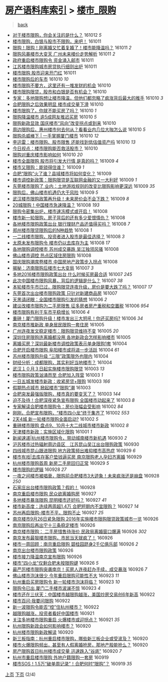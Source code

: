 [房产语料库索引](../../README.md)  > [楼市_限购](楼市_限购.md)
====
> [back](../README.md)

- [对于楼市限购，你会关注的是什么？](http://jkwz.applinzi.com/ittc/6888011474127029252.html#%E5%AF%B9%E4%BA%8E%E6%A5%BC%E5%B8%82%E9%99%90%E8%B4%AD%EF%BC%8C%E4%BD%A0%E4%BC%9A%E5%85%B3%E6%B3%A8%E7%9A%84%E6%98%AF%E4%BB%80%E4%B9%88%EF%BC%9F) 161012 *5* 
- [楼市限购，白银与股市不限购，来吧！](http://jkwz.applinzi.com/ittc/6887792741504779269.html#%E6%A5%BC%E5%B8%82%E9%99%90%E8%B4%AD%EF%BC%8C%E7%99%BD%E9%93%B6%E4%B8%8E%E8%82%A1%E5%B8%82%E4%B8%8D%E9%99%90%E8%B4%AD%EF%BC%8C%E6%9D%A5%E5%90%A7%EF%BC%81) 161011  
- [限购！限购！刚离婚又忙着复婚了！楼市能降温吗？](http://jkwz.applinzi.com/ittc/6887773651985761285.html#%E9%99%90%E8%B4%AD%EF%BC%81%E9%99%90%E8%B4%AD%EF%BC%81%E5%88%9A%E7%A6%BB%E5%A9%9A%E5%8F%88%E5%BF%99%E7%9D%80%E5%A4%8D%E5%A9%9A%E4%BA%86%EF%BC%81%E6%A5%BC%E5%B8%82%E8%83%BD%E9%99%8D%E6%B8%A9%E5%90%97%EF%BC%9F) 161011 *2* 
- [限购风暴楼市大变天 广州未来楼价走势解析](http://jkwz.applinzi.com/ittc/6887749013855536133.html#%E9%99%90%E8%B4%AD%E9%A3%8E%E6%9A%B4%E6%A5%BC%E5%B8%82%E5%A4%A7%E5%8F%98%E5%A4%A9+%E5%B9%BF%E5%B7%9E%E6%9C%AA%E6%9D%A5%E6%A5%BC%E4%BB%B7%E8%B5%B0%E5%8A%BF%E8%A7%A3%E6%9E%90) 161011 *2* 
- [政府重启楼市限购令  资金涌入邮市](http://jkwz.applinzi.com/ittc/6887699847016088580.html#%E6%94%BF%E5%BA%9C%E9%87%8D%E5%90%AF%E6%A5%BC%E5%B8%82%E9%99%90%E8%B4%AD%E4%BB%A4++%E8%B5%84%E9%87%91%E6%B6%8C%E5%85%A5%E9%82%AE%E5%B8%82) 161011  
- [江苏楼市限购城市房贷执行细则出炉](http://jkwz.applinzi.com/ittc/6887669793414448133.html#%E6%B1%9F%E8%8B%8F%E6%A5%BC%E5%B8%82%E9%99%90%E8%B4%AD%E5%9F%8E%E5%B8%82%E6%88%BF%E8%B4%B7%E6%89%A7%E8%A1%8C%E7%BB%86%E5%88%99%E5%87%BA%E7%82%89) 161011  
- [楼市限购 股市迎来开门红](http://jkwz.applinzi.com/ittc/6887538934443148292.html#%E6%A5%BC%E5%B8%82%E9%99%90%E8%B4%AD+%E8%82%A1%E5%B8%82%E8%BF%8E%E6%9D%A5%E5%BC%80%E9%97%A8%E7%BA%A2) 161011  
- [楼市限购后的车市](http://jkwz.applinzi.com/ittc/6887477090919646212.html#%E6%A5%BC%E5%B8%82%E9%99%90%E8%B4%AD%E5%90%8E%E7%9A%84%E8%BD%A6%E5%B8%82) 161010 *10* 
- [楼市限购不要方，这里还有一堆发财的机会](http://jkwz.applinzi.com/ittc/6887468425521136645.html#%E6%A5%BC%E5%B8%82%E9%99%90%E8%B4%AD%E4%B8%8D%E8%A6%81%E6%96%B9%EF%BC%8C%E8%BF%99%E9%87%8C%E8%BF%98%E6%9C%89%E4%B8%80%E5%A0%86%E5%8F%91%E8%B4%A2%E7%9A%84%E6%9C%BA%E4%BC%9A) 161010  
- [楼市限购限贷，股市和白银是否有机会？](http://jkwz.applinzi.com/ittc/6887448317708993541.html#%E6%A5%BC%E5%B8%82%E9%99%90%E8%B4%AD%E9%99%90%E8%B4%B7%EF%BC%8C%E8%82%A1%E5%B8%82%E5%92%8C%E7%99%BD%E9%93%B6%E6%98%AF%E5%90%A6%E6%9C%89%E6%9C%BA%E4%BC%9A%EF%BC%9F) 161010  
- [专家：多地限购想让楼市降温，但他们都忽略了疯涨背后最大的推手](http://jkwz.applinzi.com/ittc/6887432563236275204.html#%E4%B8%93%E5%AE%B6%EF%BC%9A%E5%A4%9A%E5%9C%B0%E9%99%90%E8%B4%AD%E6%83%B3%E8%AE%A9%E6%A5%BC%E5%B8%82%E9%99%8D%E6%B8%A9%EF%BC%8C%E4%BD%86%E4%BB%96%E4%BB%AC%E9%83%BD%E5%BF%BD%E7%95%A5%E4%BA%86%E7%96%AF%E6%B6%A8%E8%83%8C%E5%90%8E%E6%9C%80%E5%A4%A7%E7%9A%84%E6%8E%A8%E6%89%8B) 161010 *3* 
- [合肥限购之后效果明显 楼市成交量下滑](http://jkwz.applinzi.com/ittc/6887410634135700484.html#%E5%90%88%E8%82%A5%E9%99%90%E8%B4%AD%E4%B9%8B%E5%90%8E%E6%95%88%E6%9E%9C%E6%98%8E%E6%98%BE+%E6%A5%BC%E5%B8%82%E6%88%90%E4%BA%A4%E9%87%8F%E4%B8%8B%E6%BB%91) 161010  
- [楼市限购了，你就不能买房了吗？](http://jkwz.applinzi.com/ittc/6887401753145771013.html#%E6%A5%BC%E5%B8%82%E9%99%90%E8%B4%AD%E4%BA%86%EF%BC%8C%E4%BD%A0%E5%B0%B1%E4%B8%8D%E8%83%BD%E4%B9%B0%E6%88%BF%E4%BA%86%E5%90%97%EF%BC%9F) 161010 *1* 
- [限购降温楼市 逾5成网友推迟买房](http://jkwz.applinzi.com/ittc/6887373446605964292.html#%E9%99%90%E8%B4%AD%E9%99%8D%E6%B8%A9%E6%A5%BC%E5%B8%82+%E9%80%BE5%E6%88%90%E7%BD%91%E5%8F%8B%E6%8E%A8%E8%BF%9F%E4%B9%B0%E6%88%BF) 161010 *5* 
- [限购新政显效 国庆楼市“风向”改变拐点或到来](http://jkwz.applinzi.com/ittc/6887317963526374404.html#%E9%99%90%E8%B4%AD%E6%96%B0%E6%94%BF%E6%98%BE%E6%95%88+%E5%9B%BD%E5%BA%86%E6%A5%BC%E5%B8%82%E2%80%9C%E9%A3%8E%E5%90%91%E2%80%9D%E6%94%B9%E5%8F%98%E6%8B%90%E7%82%B9%E6%88%96%E5%88%B0%E6%9D%A5) 161010  
- [周边限购后，惠州楼市何去何从？看看业内几位大咖怎么说](http://jkwz.applinzi.com/ittc/6887304986542736388.html#%E5%91%A8%E8%BE%B9%E9%99%90%E8%B4%AD%E5%90%8E%EF%BC%8C%E6%83%A0%E5%B7%9E%E6%A5%BC%E5%B8%82%E4%BD%95%E5%8E%BB%E4%BD%95%E4%BB%8E%EF%BC%9F%E7%9C%8B%E7%9C%8B%E4%B8%9A%E5%86%85%E5%87%A0%E4%BD%8D%E5%A4%A7%E5%92%96%E6%80%8E%E4%B9%88%E8%AF%B4) 161010 *5* 
- [限购杀威棒下 | 一手掌握厦门楼市](http://jkwz.applinzi.com/ittc/6887300864460456965.html#%E9%99%90%E8%B4%AD%E6%9D%80%E5%A8%81%E6%A3%92%E4%B8%8B+%7C+%E4%B8%80%E6%89%8B%E6%8E%8C%E6%8F%A1%E5%8E%A6%E9%97%A8%E6%A5%BC%E5%B8%82) 161010 *12* 
- [李迅雷：楼市限购、股市限售 还能找到低估值资产吗](http://jkwz.applinzi.com/ittc/6887286394384286724.html#%E6%9D%8E%E8%BF%85%E9%9B%B7%EF%BC%9A%E6%A5%BC%E5%B8%82%E9%99%90%E8%B4%AD%E3%80%81%E8%82%A1%E5%B8%82%E9%99%90%E5%94%AE+%E8%BF%98%E8%83%BD%E6%89%BE%E5%88%B0%E4%BD%8E%E4%BC%B0%E5%80%BC%E8%B5%84%E4%BA%A7%E5%90%97) 161010 *13* 
- [今日视点：楼市限购能否救活股市？](http://jkwz.applinzi.com/ittc/6887261746045125636.html#%E4%BB%8A%E6%97%A5%E8%A7%86%E7%82%B9%EF%BC%9A%E6%A5%BC%E5%B8%82%E9%99%90%E8%B4%AD%E8%83%BD%E5%90%A6%E6%95%91%E6%B4%BB%E8%82%A1%E5%B8%82%EF%BC%9F) 161010  
- [限购对重庆楼市影响如何](http://jkwz.applinzi.com/ittc/6887187173513626629.html#%E9%99%90%E8%B4%AD%E5%AF%B9%E9%87%8D%E5%BA%86%E6%A5%BC%E5%B8%82%E5%BD%B1%E5%93%8D%E5%A6%82%E4%BD%95) 161010 *20* 
- [楼市全面限购  股市将引发大行情  是真的吗？](http://jkwz.applinzi.com/ittc/6887094308024353797.html#%E6%A5%BC%E5%B8%82%E5%85%A8%E9%9D%A2%E9%99%90%E8%B4%AD++%E8%82%A1%E5%B8%82%E5%B0%86%E5%BC%95%E5%8F%91%E5%A4%A7%E8%A1%8C%E6%83%85++%E6%98%AF%E7%9C%9F%E7%9A%84%E5%90%97%EF%BC%9F) 161009 *4* 
- [楼市又限购：能锁得住谁？](http://jkwz.applinzi.com/ittc/6887016914563367940.html#%E6%A5%BC%E5%B8%82%E5%8F%88%E9%99%90%E8%B4%AD%EF%BC%9A%E8%83%BD%E9%94%81%E5%BE%97%E4%BD%8F%E8%B0%81%EF%BC%9F) 161009 *1* 
- [合肥“限购”火了谁？县域楼市将如何变化？](http://jkwz.applinzi.com/ittc/6886960338611733509.html#%E5%90%88%E8%82%A5%E2%80%9C%E9%99%90%E8%B4%AD%E2%80%9D%E7%81%AB%E4%BA%86%E8%B0%81%EF%BC%9F%E5%8E%BF%E5%9F%9F%E6%A5%BC%E5%B8%82%E5%B0%86%E5%A6%82%E4%BD%95%E5%8F%98%E5%8C%96%EF%BC%9F) 161009  
- [楼市调控新政策：限购限贷是互联网金融的又一大利好](http://jkwz.applinzi.com/ittc/6886942520377869316.html#%E6%A5%BC%E5%B8%82%E8%B0%83%E6%8E%A7%E6%96%B0%E6%94%BF%E7%AD%96%EF%BC%9A%E9%99%90%E8%B4%AD%E9%99%90%E8%B4%B7%E6%98%AF%E4%BA%92%E8%81%94%E7%BD%91%E9%87%91%E8%9E%8D%E7%9A%84%E5%8F%88%E4%B8%80%E5%A4%A7%E5%88%A9%E5%A5%BD) 161009 *1* 
- [东莞楼市限购了 业内：土地游戏规则的改变比限购影响更深远](http://jkwz.applinzi.com/ittc/6886921352119845892.html#%E4%B8%9C%E8%8E%9E%E6%A5%BC%E5%B8%82%E9%99%90%E8%B4%AD%E4%BA%86+%E4%B8%9A%E5%86%85%EF%BC%9A%E5%9C%9F%E5%9C%B0%E6%B8%B8%E6%88%8F%E8%A7%84%E5%88%99%E7%9A%84%E6%94%B9%E5%8F%98%E6%AF%94%E9%99%90%E8%B4%AD%E5%BD%B1%E5%93%8D%E6%9B%B4%E6%B7%B1%E8%BF%9C) 161009 *35* 
- [限购后，佛山楼市机遇仍大于风险](http://jkwz.applinzi.com/ittc/6886915684985996293.html#%E9%99%90%E8%B4%AD%E5%90%8E%EF%BC%8C%E4%BD%9B%E5%B1%B1%E6%A5%BC%E5%B8%82%E6%9C%BA%E9%81%87%E4%BB%8D%E5%A4%A7%E4%BA%8E%E9%A3%8E%E9%99%A9) 161009 *5* 
- [武汉楼市限购政策再升级！未来房价会不会下跌？](http://jkwz.applinzi.com/ittc/6886895900835709956.html#%E6%AD%A6%E6%B1%89%E6%A5%BC%E5%B8%82%E9%99%90%E8%B4%AD%E6%94%BF%E7%AD%96%E5%86%8D%E5%8D%87%E7%BA%A7%EF%BC%81%E6%9C%AA%E6%9D%A5%E6%88%BF%E4%BB%B7%E4%BC%9A%E4%B8%8D%E4%BC%9A%E4%B8%8B%E8%B7%8C%EF%BC%9F) 161009 *8* 
- [20城限购！中国楼市急速降温？](http://jkwz.applinzi.com/ittc/6886728951052895237.html#20%E5%9F%8E%E9%99%90%E8%B4%AD%EF%BC%81%E4%B8%AD%E5%9B%BD%E6%A5%BC%E5%B8%82%E6%80%A5%E9%80%9F%E9%99%8D%E6%B8%A9%EF%BC%9F) 161008 *193* 
- [限购令密集出炉，楼市速冻模式或开启！](http://jkwz.applinzi.com/ittc/6886681853926310916.html#%E9%99%90%E8%B4%AD%E4%BB%A4%E5%AF%86%E9%9B%86%E5%87%BA%E7%82%89%EF%BC%8C%E6%A5%BC%E5%B8%82%E9%80%9F%E5%86%BB%E6%A8%A1%E5%BC%8F%E6%88%96%E5%BC%80%E5%90%AF%EF%BC%81) 161008  
- [楼市新一轮限购，房子背后的还有多少爱恨情仇？](http://jkwz.applinzi.com/ittc/6886669642105357317.html#%E6%A5%BC%E5%B8%82%E6%96%B0%E4%B8%80%E8%BD%AE%E9%99%90%E8%B4%AD%EF%BC%8C%E6%88%BF%E5%AD%90%E8%83%8C%E5%90%8E%E7%9A%84%E8%BF%98%E6%9C%89%E5%A4%9A%E5%B0%91%E7%88%B1%E6%81%A8%E6%83%85%E4%BB%87%EF%BC%9F) 161008  
- [各地楼市限购政策出台 银行理财产品还值得买吗？](http://jkwz.applinzi.com/ittc/6886644989819356165.html#%E5%90%84%E5%9C%B0%E6%A5%BC%E5%B8%82%E9%99%90%E8%B4%AD%E6%94%BF%E7%AD%96%E5%87%BA%E5%8F%B0+%E9%93%B6%E8%A1%8C%E7%90%86%E8%B4%A2%E4%BA%A7%E5%93%81%E8%BF%98%E5%80%BC%E5%BE%97%E4%B9%B0%E5%90%97%EF%BC%9F) 161008 *7* 
- [郑州楼市限贷限购后的N种趋势](http://jkwz.applinzi.com/ittc/6886667327109596164.html#%E9%83%91%E5%B7%9E%E6%A5%BC%E5%B8%82%E9%99%90%E8%B4%B7%E9%99%90%E8%B4%AD%E5%90%8E%E7%9A%84N%E7%A7%8D%E8%B6%8B%E5%8A%BF) 161008 *1* 
- [一二线楼市限购，投资者进入股市是最佳选择？](http://jkwz.applinzi.com/ittc/6886637365128332293.html#%E4%B8%80%E4%BA%8C%E7%BA%BF%E6%A5%BC%E5%B8%82%E9%99%90%E8%B4%AD%EF%BC%8C%E6%8A%95%E8%B5%84%E8%80%85%E8%BF%9B%E5%85%A5%E8%82%A1%E5%B8%82%E6%98%AF%E6%9C%80%E4%BD%B3%E9%80%89%E6%8B%A9%EF%BC%9F) 161008 *3* 
- [太原未发布限购令 楼市仍以去库存为主](http://jkwz.applinzi.com/ittc/6886584790324610052.html#%E5%A4%AA%E5%8E%9F%E6%9C%AA%E5%8F%91%E5%B8%83%E9%99%90%E8%B4%AD%E4%BB%A4+%E6%A5%BC%E5%B8%82%E4%BB%8D%E4%BB%A5%E5%8E%BB%E5%BA%93%E5%AD%98%E4%B8%BA%E4%B8%BB) 161008 *17* 
- [各地限购调控楼市 苏州成交暴跌 吴江独领风骚](http://jkwz.applinzi.com/ittc/6886562400395854852.html#%E5%90%84%E5%9C%B0%E9%99%90%E8%B4%AD%E8%B0%83%E6%8E%A7%E6%A5%BC%E5%B8%82+%E8%8B%8F%E5%B7%9E%E6%88%90%E4%BA%A4%E6%9A%B4%E8%B7%8C+%E5%90%B4%E6%B1%9F%E7%8B%AC%E9%A2%86%E9%A3%8E%E9%AA%9A) 161008  
- [佛山楼市调控 热点区域住房限购](http://jkwz.applinzi.com/ittc/6886551849565422597.html#%E4%BD%9B%E5%B1%B1%E6%A5%BC%E5%B8%82%E8%B0%83%E6%8E%A7+%E7%83%AD%E7%82%B9%E5%8C%BA%E5%9F%9F%E4%BD%8F%E6%88%BF%E9%99%90%E8%B4%AD) 161008  
- [国庆限购潮席卷楼市 中国房地产政策步入拐点](http://jkwz.applinzi.com/ittc/6886549978637403140.html#%E5%9B%BD%E5%BA%86%E9%99%90%E8%B4%AD%E6%BD%AE%E5%B8%AD%E5%8D%B7%E6%A5%BC%E5%B8%82+%E4%B8%AD%E5%9B%BD%E6%88%BF%E5%9C%B0%E4%BA%A7%E6%94%BF%E7%AD%96%E6%AD%A5%E5%85%A5%E6%8B%90%E7%82%B9) 161008  
- [揭秘：济南限购后楼市七大变局](http://jkwz.applinzi.com/ittc/6886324779803476997.html#%E6%8F%AD%E7%A7%98%EF%BC%9A%E6%B5%8E%E5%8D%97%E9%99%90%E8%B4%AD%E5%90%8E%E6%A5%BC%E5%B8%82%E4%B8%83%E5%A4%A7%E5%8F%98%E5%B1%80) 161007 *3* 
- [多地2016楼市限购政策出台 什么时候买房最合适](http://jkwz.applinzi.com/ittc/6886279080013464581.html#%E5%A4%9A%E5%9C%B02016%E6%A5%BC%E5%B8%82%E9%99%90%E8%B4%AD%E6%94%BF%E7%AD%96%E5%87%BA%E5%8F%B0+%E4%BB%80%E4%B9%88%E6%97%B6%E5%80%99%E4%B9%B0%E6%88%BF%E6%9C%80%E5%90%88%E9%80%82) 161007 *245* 
- [此次中国楼市限购风暴，背后的逻辑是什么？](http://jkwz.applinzi.com/ittc/6886266652781446148.html#%E6%AD%A4%E6%AC%A1%E4%B8%AD%E5%9B%BD%E6%A5%BC%E5%B8%82%E9%99%90%E8%B4%AD%E9%A3%8E%E6%9A%B4%EF%BC%8C%E8%83%8C%E5%90%8E%E7%9A%84%E9%80%BB%E8%BE%91%E6%98%AF%E4%BB%80%E4%B9%88%EF%BC%9F) 161007 *38* 
- [本轮楼市牛市已过，限购限贷连夜升级，房价是要大跌了吗？](http://jkwz.applinzi.com/ittc/6886187392951649284.html#%E6%9C%AC%E8%BD%AE%E6%A5%BC%E5%B8%82%E7%89%9B%E5%B8%82%E5%B7%B2%E8%BF%87%EF%BC%8C%E9%99%90%E8%B4%AD%E9%99%90%E8%B4%B7%E8%BF%9E%E5%A4%9C%E5%8D%87%E7%BA%A7%EF%BC%8C%E6%88%BF%E4%BB%B7%E6%98%AF%E8%A6%81%E5%A4%A7%E8%B7%8C%E4%BA%86%E5%90%97%EF%BC%9F) 161007 *17* 
- [东莞首次出台楼市限购政策 只针对新建商品房](http://jkwz.applinzi.com/ittc/6886146549205173253.html#%E4%B8%9C%E8%8E%9E%E9%A6%96%E6%AC%A1%E5%87%BA%E5%8F%B0%E6%A5%BC%E5%B8%82%E9%99%90%E8%B4%AD%E6%94%BF%E7%AD%96+%E5%8F%AA%E9%92%88%E5%AF%B9%E6%96%B0%E5%BB%BA%E5%95%86%E5%93%81%E6%88%BF) 161007  
- [天黑请闭眼：全国楼市限购引发的猜想](http://jkwz.applinzi.com/ittc/6885965206387164165.html#%E5%A4%A9%E9%BB%91%E8%AF%B7%E9%97%AD%E7%9C%BC%EF%BC%9A%E5%85%A8%E5%9B%BD%E6%A5%BC%E5%B8%82%E9%99%90%E8%B4%AD%E5%BC%95%E5%8F%91%E7%9A%84%E7%8C%9C%E6%83%B3) 161006 *2* 
- [建议改楼市限购为二手房限售  征多房者房产重税和空置税](http://jkwz.applinzi.com/ittc/6885919353140151301.html#%E5%BB%BA%E8%AE%AE%E6%94%B9%E6%A5%BC%E5%B8%82%E9%99%90%E8%B4%AD%E4%B8%BA%E4%BA%8C%E6%89%8B%E6%88%BF%E9%99%90%E5%94%AE++%E5%BE%81%E5%A4%9A%E6%88%BF%E8%80%85%E6%88%BF%E4%BA%A7%E9%87%8D%E7%A8%8E%E5%92%8C%E7%A9%BA%E7%BD%AE%E7%A8%8E) 161006 *954* 
- [楼市限购有利于车市平稳增长](http://jkwz.applinzi.com/ittc/6885916094199497732.html#%E6%A5%BC%E5%B8%82%E9%99%90%E8%B4%AD%E6%9C%89%E5%88%A9%E4%BA%8E%E8%BD%A6%E5%B8%82%E5%B9%B3%E7%A8%B3%E5%A2%9E%E9%95%BF) 161006 *4* 
- [重磅！厦门限购升级！楼市发出三大怒吼！你还买房吗?](http://jkwz.applinzi.com/ittc/6885856069401707524.html#%E9%87%8D%E7%A3%85%EF%BC%81%E5%8E%A6%E9%97%A8%E9%99%90%E8%B4%AD%E5%8D%87%E7%BA%A7%EF%BC%81%E6%A5%BC%E5%B8%82%E5%8F%91%E5%87%BA%E4%B8%89%E5%A4%A7%E6%80%92%E5%90%BC%EF%BC%81%E4%BD%A0%E8%BF%98%E4%B9%B0%E6%88%BF%E5%90%97%3F) 161006 *34* 
- [南京楼市推新政 单身居民限购一套住房](http://jkwz.applinzi.com/ittc/6885636458274096133.html#%E5%8D%97%E4%BA%AC%E6%A5%BC%E5%B8%82%E6%8E%A8%E6%96%B0%E6%94%BF+%E5%8D%95%E8%BA%AB%E5%B1%85%E6%B0%91%E9%99%90%E8%B4%AD%E4%B8%80%E5%A5%97%E4%BD%8F%E6%88%BF) 161005  
- [广州连夜发文稳定楼市：限购限贷维持不变](http://jkwz.applinzi.com/ittc/6885542695665140740.html#%E5%B9%BF%E5%B7%9E%E8%BF%9E%E5%A4%9C%E5%8F%91%E6%96%87%E7%A8%B3%E5%AE%9A%E6%A5%BC%E5%B8%82%EF%BC%9A%E9%99%90%E8%B4%AD%E9%99%90%E8%B4%B7%E7%BB%B4%E6%8C%81%E4%B8%8D%E5%8F%98) 161005 *20* 
- [深圳住房限购连离婚都没用 各地新政会怎样影响楼市](http://jkwz.applinzi.com/ittc/6885509585342825476.html#%E6%B7%B1%E5%9C%B3%E4%BD%8F%E6%88%BF%E9%99%90%E8%B4%AD%E8%BF%9E%E7%A6%BB%E5%A9%9A%E9%83%BD%E6%B2%A1%E7%94%A8+%E5%90%84%E5%9C%B0%E6%96%B0%E6%94%BF%E4%BC%9A%E6%80%8E%E6%A0%B7%E5%BD%B1%E5%93%8D%E6%A5%BC%E5%B8%82) 161005  
- [离婚买房？深圳最新楼市调控政策表示单身限购1套](http://jkwz.applinzi.com/ittc/6885272262382453765.html#%E7%A6%BB%E5%A9%9A%E4%B9%B0%E6%88%BF%EF%BC%9F%E6%B7%B1%E5%9C%B3%E6%9C%80%E6%96%B0%E6%A5%BC%E5%B8%82%E8%B0%83%E6%8E%A7%E6%94%BF%E7%AD%96%E8%A1%A8%E7%A4%BA%E5%8D%95%E8%BA%AB%E9%99%90%E8%B4%AD1%E5%A5%97) 161004  
- [合肥开启楼市限购 阜阳楼市或将进一步活跃](http://jkwz.applinzi.com/ittc/6885192949016560645.html#%E5%90%88%E8%82%A5%E5%BC%80%E5%90%AF%E6%A5%BC%E5%B8%82%E9%99%90%E8%B4%AD+%E9%98%9C%E9%98%B3%E6%A5%BC%E5%B8%82%E6%88%96%E5%B0%86%E8%BF%9B%E4%B8%80%E6%AD%A5%E6%B4%BB%E8%B7%83) 161004 *61* 
- [苏州楼市限购升级 “三限”政策限外也限内](http://jkwz.applinzi.com/ittc/6885182571306025988.html#%E8%8B%8F%E5%B7%9E%E6%A5%BC%E5%B8%82%E9%99%90%E8%B4%AD%E5%8D%87%E7%BA%A7+%E2%80%9C%E4%B8%89%E9%99%90%E2%80%9D%E6%94%BF%E7%AD%96%E9%99%90%E5%A4%96%E4%B9%9F%E9%99%90%E5%86%85) 161004  
- [财经分析：成都限购，其实利好当地楼市？](http://jkwz.applinzi.com/ittc/6885153607049020421.html#%E8%B4%A2%E7%BB%8F%E5%88%86%E6%9E%90%EF%BC%9A%E6%88%90%E9%83%BD%E9%99%90%E8%B4%AD%EF%BC%8C%E5%85%B6%E5%AE%9E%E5%88%A9%E5%A5%BD%E5%BD%93%E5%9C%B0%E6%A5%BC%E5%B8%82%EF%BC%9F) 161004  
- [武汉１０月３日起实施楼市限购限贷](http://jkwz.applinzi.com/ittc/6884777466341622789.html#%E6%AD%A6%E6%B1%89%EF%BC%91%EF%BC%90%E6%9C%88%EF%BC%93%E6%97%A5%E8%B5%B7%E5%AE%9E%E6%96%BD%E6%A5%BC%E5%B8%82%E9%99%90%E8%B4%AD%E9%99%90%E8%B4%B7) 161003 *13* 
- [楼市限购政策汹涌而至 合肥加入阵营](http://jkwz.applinzi.com/ittc/6884676889758663684.html#%E6%A5%BC%E5%B8%82%E9%99%90%E8%B4%AD%E6%94%BF%E7%AD%96%E6%B1%B9%E6%B6%8C%E8%80%8C%E8%87%B3+%E5%90%88%E8%82%A5%E5%8A%A0%E5%85%A5%E9%98%B5%E8%90%A5) 161003 *1* 
- [一日五城发楼市新政：收紧房贷+限购](http://jkwz.applinzi.com/ittc/6884588312316101636.html#%E4%B8%80%E6%97%A5%E4%BA%94%E5%9F%8E%E5%8F%91%E6%A5%BC%E5%B8%82%E6%96%B0%E6%94%BF%EF%BC%9A%E6%94%B6%E7%B4%A7%E6%88%BF%E8%B4%B7%2B%E9%99%90%E8%B4%AD) 161003 *166* 
- [假期热点城市 掀起楼市“限购”潮](http://jkwz.applinzi.com/ittc/6884557320230536197.html#%E5%81%87%E6%9C%9F%E7%83%AD%E7%82%B9%E5%9F%8E%E5%B8%82+%E6%8E%80%E8%B5%B7%E6%A5%BC%E5%B8%82%E2%80%9C%E9%99%90%E8%B4%AD%E2%80%9D%E6%BD%AE) 161003  
- [合肥突发最强版限购，楼市真的要变天了？](http://jkwz.applinzi.com/ittc/6884552434512299013.html#%E5%90%88%E8%82%A5%E7%AA%81%E5%8F%91%E6%9C%80%E5%BC%BA%E7%89%88%E9%99%90%E8%B4%AD%EF%BC%8C%E6%A5%BC%E5%B8%82%E7%9C%9F%E7%9A%84%E8%A6%81%E5%8F%98%E5%A4%A9%E4%BA%86%EF%BC%9F) 161003 *144* 
- [迫不及待！合肥深夜紧急宣布限购 全国楼市动起来了](http://jkwz.applinzi.com/ittc/6884508911356347397.html#%E8%BF%AB%E4%B8%8D%E5%8F%8A%E5%BE%85%EF%BC%81%E5%90%88%E8%82%A5%E6%B7%B1%E5%A4%9C%E7%B4%A7%E6%80%A5%E5%AE%A3%E5%B8%83%E9%99%90%E8%B4%AD+%E5%85%A8%E5%9B%BD%E6%A5%BC%E5%B8%82%E5%8A%A8%E8%B5%B7%E6%9D%A5%E4%BA%86) 161003 *8* 
- [专家解读合肥楼市限购令：房价涨幅会受影响](http://jkwz.applinzi.com/ittc/6884530468027892740.html#%E4%B8%93%E5%AE%B6%E8%A7%A3%E8%AF%BB%E5%90%88%E8%82%A5%E6%A5%BC%E5%B8%82%E9%99%90%E8%B4%AD%E4%BB%A4%EF%BC%9A%E6%88%BF%E4%BB%B7%E6%B6%A8%E5%B9%85%E4%BC%9A%E5%8F%97%E5%BD%B1%E5%93%8D) 161002 *84* 
- [刚刚，合肥宣布限购，“楼市四小龙”终于集齐了](http://jkwz.applinzi.com/ittc/6884529004152882180.html#%E5%88%9A%E5%88%9A%EF%BC%8C%E5%90%88%E8%82%A5%E5%AE%A3%E5%B8%83%E9%99%90%E8%B4%AD%EF%BC%8C%E2%80%9C%E6%A5%BC%E5%B8%82%E5%9B%9B%E5%B0%8F%E9%BE%99%E2%80%9D%E7%BB%88%E4%BA%8E%E9%9B%86%E9%BD%90%E4%BA%86) 161002 *553* 
- [2天4城 新一轮楼市限购全面启动?](http://jkwz.applinzi.com/ittc/6884336328480654341.html#2%E5%A4%A94%E5%9F%8E+%E6%96%B0%E4%B8%80%E8%BD%AE%E6%A5%BC%E5%B8%82%E9%99%90%E8%B4%AD%E5%85%A8%E9%9D%A2%E5%90%AF%E5%8A%A8%3F) 161002 *5* 
- [重磅楼市限购 盘点9、10月十大二线城市楼市新政](http://jkwz.applinzi.com/ittc/6884321766297568261.html#%E9%87%8D%E7%A3%85%E6%A5%BC%E5%B8%82%E9%99%90%E8%B4%AD+%E7%9B%98%E7%82%B99%E3%80%8110%E6%9C%88%E5%8D%81%E5%A4%A7%E4%BA%8C%E7%BA%BF%E5%9F%8E%E5%B8%82%E6%A5%BC%E5%B8%82%E6%96%B0%E6%94%BF) 161002 *8* 
- [天津楼市新政：实施区域化限购](http://jkwz.applinzi.com/ittc/6884095394333590533.html#%E5%A4%A9%E6%B4%A5%E6%A5%BC%E5%B8%82%E6%96%B0%E6%94%BF%EF%BC%9A%E5%AE%9E%E6%96%BD%E5%8C%BA%E5%9F%9F%E5%8C%96%E9%99%90%E8%B4%AD) 161001 *1* 
- [新闻速递|杭州楼市限购令，带动城南楼市新机遇](http://jkwz.applinzi.com/ittc/6883701598034854917.html#%E6%96%B0%E9%97%BB%E9%80%9F%E9%80%92%7C%E6%9D%AD%E5%B7%9E%E6%A5%BC%E5%B8%82%E9%99%90%E8%B4%AD%E4%BB%A4%EF%BC%8C%E5%B8%A6%E5%8A%A8%E5%9F%8E%E5%8D%97%E6%A5%BC%E5%B8%82%E6%96%B0%E6%9C%BA%E9%81%87) 160930 *2* 
- [沪苏楼市过热辐射周边县区　江苏昆山吴江出台限购政策](http://jkwz.applinzi.com/ittc/6883319064956503045.html#%E6%B2%AA%E8%8B%8F%E6%A5%BC%E5%B8%82%E8%BF%87%E7%83%AD%E8%BE%90%E5%B0%84%E5%91%A8%E8%BE%B9%E5%8E%BF%E5%8C%BA%E3%80%80%E6%B1%9F%E8%8B%8F%E6%98%86%E5%B1%B1%E5%90%B4%E6%B1%9F%E5%87%BA%E5%8F%B0%E9%99%90%E8%B4%AD%E6%94%BF%E7%AD%96) 160930  
- [四线城市昆山跟进限购 地方政策频出难抑楼市高热症](http://jkwz.applinzi.com/ittc/6883251226862420996.html#%E5%9B%9B%E7%BA%BF%E5%9F%8E%E5%B8%82%E6%98%86%E5%B1%B1%E8%B7%9F%E8%BF%9B%E9%99%90%E8%B4%AD+%E5%9C%B0%E6%96%B9%E6%94%BF%E7%AD%96%E9%A2%91%E5%87%BA%E9%9A%BE%E6%8A%91%E6%A5%BC%E5%B8%82%E9%AB%98%E7%83%AD%E7%97%87) 160929 *6* 
- [楼市有戏|去库存客户垫钱逼买房 南京限购老人孕妇齐离婚](http://jkwz.applinzi.com/ittc/6883209863110329349.html#%E6%A5%BC%E5%B8%82%E6%9C%89%E6%88%8F%7C%E5%8E%BB%E5%BA%93%E5%AD%98%E5%AE%A2%E6%88%B7%E5%9E%AB%E9%92%B1%E9%80%BC%E4%B9%B0%E6%88%BF+%E5%8D%97%E4%BA%AC%E9%99%90%E8%B4%AD%E8%80%81%E4%BA%BA%E5%AD%95%E5%A6%87%E9%BD%90%E7%A6%BB%E5%A9%9A) 160929  
- [杭州楼市限购首周 新房二手房回归正常](http://jkwz.applinzi.com/ittc/6883189822650319876.html#%E6%9D%AD%E5%B7%9E%E6%A5%BC%E5%B8%82%E9%99%90%E8%B4%AD%E9%A6%96%E5%91%A8+%E6%96%B0%E6%88%BF%E4%BA%8C%E6%89%8B%E6%88%BF%E5%9B%9E%E5%BD%92%E6%AD%A3%E5%B8%B8) 160929 *5* 
- [楼市限购的逻辑](http://jkwz.applinzi.com/ittc/6883032906179544068.html#%E6%A5%BC%E5%B8%82%E9%99%90%E8%B4%AD%E7%9A%84%E9%80%BB%E8%BE%91) 160928 *27* 
- [一夜之间楼市被唱衰，限购前合肥楼市3大迹象！未来疯涨还是崩盘](http://jkwz.applinzi.com/ittc/6882837237242283013.html#%E4%B8%80%E5%A4%9C%E4%B9%8B%E9%97%B4%E6%A5%BC%E5%B8%82%E8%A2%AB%E5%94%B1%E8%A1%B0%EF%BC%8C%E9%99%90%E8%B4%AD%E5%89%8D%E5%90%88%E8%82%A5%E6%A5%BC%E5%B8%823%E5%A4%A7%E8%BF%B9%E8%B1%A1%EF%BC%81%E6%9C%AA%E6%9D%A5%E7%96%AF%E6%B6%A8%E8%BF%98%E6%98%AF%E5%B4%A9%E7%9B%98) 160928 *250* 
- [石家庄出台楼市限购政策？假的！](http://jkwz.applinzi.com/ittc/6882771489245365253.html#%E7%9F%B3%E5%AE%B6%E5%BA%84%E5%87%BA%E5%8F%B0%E6%A5%BC%E5%B8%82%E9%99%90%E8%B4%AD%E6%94%BF%E7%AD%96%EF%BC%9F%E5%81%87%E7%9A%84%EF%BC%81) 160928  
- [南京重启楼市限购 民众欲离婚购房](http://jkwz.applinzi.com/ittc/6882682629505156101.html#%E5%8D%97%E4%BA%AC%E9%87%8D%E5%90%AF%E6%A5%BC%E5%B8%82%E9%99%90%E8%B4%AD+%E6%B0%91%E4%BC%97%E6%AC%B2%E7%A6%BB%E5%A9%9A%E8%B4%AD%E6%88%BF) 160927  
- [多地楼市暴涨限购 昆明楼市还好吗？](http://jkwz.applinzi.com/ittc/6882626328167187461.html#%E5%A4%9A%E5%9C%B0%E6%A5%BC%E5%B8%82%E6%9A%B4%E6%B6%A8%E9%99%90%E8%B4%AD+%E6%98%86%E6%98%8E%E6%A5%BC%E5%B8%82%E8%BF%98%E5%A5%BD%E5%90%97%EF%BC%9F) 160927 *41* 
- [楼市新高度：连续两周超1.4万 合肥短期内不宜限购？](http://jkwz.applinzi.com/ittc/6882457845433369605.html#%E6%A5%BC%E5%B8%82%E6%96%B0%E9%AB%98%E5%BA%A6%EF%BC%9A%E8%BF%9E%E7%BB%AD%E4%B8%A4%E5%91%A8%E8%B6%851.4%E4%B8%87+%E5%90%88%E8%82%A5%E7%9F%AD%E6%9C%9F%E5%86%85%E4%B8%8D%E5%AE%9C%E9%99%90%E8%B4%AD%EF%BC%9F) 160927 *14* 
- [苏州再启限购-楼市不平，限购不止](http://jkwz.applinzi.com/ittc/6882353264472884229.html#%E8%8B%8F%E5%B7%9E%E5%86%8D%E5%90%AF%E9%99%90%E8%B4%AD-%E6%A5%BC%E5%B8%82%E4%B8%8D%E5%B9%B3%EF%BC%8C%E9%99%90%E8%B4%AD%E4%B8%8D%E6%AD%A2) 160927 *25* 
- [南京楼市9月26日紧急限购 2016年实施楼市限购限贷政策城市一览](http://jkwz.applinzi.com/ittc/6882284577497809924.html#%E5%8D%97%E4%BA%AC%E6%A5%BC%E5%B8%829%E6%9C%8826%E6%97%A5%E7%B4%A7%E6%80%A5%E9%99%90%E8%B4%AD+2016%E5%B9%B4%E5%AE%9E%E6%96%BD%E6%A5%BC%E5%B8%82%E9%99%90%E8%B4%AD%E9%99%90%E8%B4%B7%E6%94%BF%E7%AD%96%E5%9F%8E%E5%B8%82%E4%B8%80%E8%A7%88) 160926  
- [南京限购后再出宁十三条稳定楼市](http://jkwz.applinzi.com/ittc/6882273194580378629.html#%E5%8D%97%E4%BA%AC%E9%99%90%E8%B4%AD%E5%90%8E%E5%86%8D%E5%87%BA%E5%AE%81%E5%8D%81%E4%B8%89%E6%9D%A1%E7%A8%B3%E5%AE%9A%E6%A5%BC%E5%B8%82) 160926  
- [南京楼市限购： 二手房惜售待涨价 民政局离婚窗口爆满](http://jkwz.applinzi.com/ittc/6882218774840738821.html#%E5%8D%97%E4%BA%AC%E6%A5%BC%E5%B8%82%E9%99%90%E8%B4%AD%EF%BC%9A+%E4%BA%8C%E6%89%8B%E6%88%BF%E6%83%9C%E5%94%AE%E5%BE%85%E6%B6%A8%E4%BB%B7+%E6%B0%91%E6%94%BF%E5%B1%80%E7%A6%BB%E5%A9%9A%E7%AA%97%E5%8F%A3%E7%88%86%E6%BB%A1) 160926 *302* 
- [南京发布最狠楼市限购，市民当天就疯了！](http://jkwz.applinzi.com/ittc/6882133797423809541.html#%E5%8D%97%E4%BA%AC%E5%8F%91%E5%B8%83%E6%9C%80%E7%8B%A0%E6%A5%BC%E5%B8%82%E9%99%90%E8%B4%AD%EF%BC%8C%E5%B8%82%E6%B0%91%E5%BD%93%E5%A4%A9%E5%B0%B1%E7%96%AF%E4%BA%86%EF%BC%81) 160926  
- [楼市一周回顾：南京重启限购 碧桂园跻身2千亿俱乐部](http://jkwz.applinzi.com/ittc/6882124568004658181.html#%E6%A5%BC%E5%B8%82%E4%B8%80%E5%91%A8%E5%9B%9E%E9%A1%BE%EF%BC%9A%E5%8D%97%E4%BA%AC%E9%87%8D%E5%90%AF%E9%99%90%E8%B4%AD+%E7%A2%A7%E6%A1%82%E5%9B%AD%E8%B7%BB%E8%BA%AB2%E5%8D%83%E4%BA%BF%E4%BF%B1%E4%B9%90%E9%83%A8) 160926 *2* 
- [南京出台楼市限购政策](http://jkwz.applinzi.com/ittc/6881978426335953924.html#%E5%8D%97%E4%BA%AC%E5%87%BA%E5%8F%B0%E6%A5%BC%E5%B8%82%E9%99%90%E8%B4%AD%E6%94%BF%E7%AD%96) 160926  
- [楼市接力降温南京宣布限购](http://jkwz.applinzi.com/ittc/6881973953857324036.html#%E6%A5%BC%E5%B8%82%E6%8E%A5%E5%8A%9B%E9%99%8D%E6%B8%A9%E5%8D%97%E4%BA%AC%E5%AE%A3%E5%B8%83%E9%99%90%E8%B4%AD) 160926  
- [楼市“四小龙”仅剩合肥未按限购键](http://jkwz.applinzi.com/ittc/6881968072084161541.html#%E6%A5%BC%E5%B8%82%E2%80%9C%E5%9B%9B%E5%B0%8F%E9%BE%99%E2%80%9D%E4%BB%85%E5%89%A9%E5%90%88%E8%82%A5%E6%9C%AA%E6%8C%89%E9%99%90%E8%B4%AD%E9%94%AE) 160926 *5* 
- [最严厉楼市限购突袭南京！买房人连夜赶办手续，成交暴涨](http://jkwz.applinzi.com/ittc/6881950955951621124.html#%E6%9C%80%E4%B8%A5%E5%8E%89%E6%A5%BC%E5%B8%82%E9%99%90%E8%B4%AD%E7%AA%81%E8%A2%AD%E5%8D%97%E4%BA%AC%EF%BC%81%E4%B9%B0%E6%88%BF%E4%BA%BA%E8%BF%9E%E5%A4%9C%E8%B5%B6%E5%8A%9E%E6%89%8B%E7%BB%AD%EF%BC%8C%E6%88%90%E4%BA%A4%E6%9A%B4%E6%B6%A8) 160926 *7* 
- [佛山楼市泡沫很少 今年重启限购可能性不大](http://jkwz.applinzi.com/ittc/6881115942704120836.html#%E4%BD%9B%E5%B1%B1%E6%A5%BC%E5%B8%82%E6%B3%A1%E6%B2%AB%E5%BE%88%E5%B0%91+%E4%BB%8A%E5%B9%B4%E9%87%8D%E5%90%AF%E9%99%90%E8%B4%AD%E5%8F%AF%E8%83%BD%E6%80%A7%E4%B8%8D%E5%A4%A7) 160923 *11* 
- [杭州重启买房限购令 新一轮楼市泡沫将临？](http://jkwz.applinzi.com/ittc/6881089030430655492.html#%E6%9D%AD%E5%B7%9E%E9%87%8D%E5%90%AF%E4%B9%B0%E6%88%BF%E9%99%90%E8%B4%AD%E4%BB%A4+%E6%96%B0%E4%B8%80%E8%BD%AE%E6%A5%BC%E5%B8%82%E6%B3%A1%E6%B2%AB%E5%B0%86%E4%B8%B4%EF%BC%9F) 160923 *10* 
- [限购令已出 厦门二手楼市波澜不惊](http://jkwz.applinzi.com/ittc/6880999890313806852.html#%E9%99%90%E8%B4%AD%E4%BB%A4%E5%B7%B2%E5%87%BA+%E5%8E%A6%E9%97%A8%E4%BA%8C%E6%89%8B%E6%A5%BC%E5%B8%82%E6%B3%A2%E6%BE%9C%E4%B8%8D%E6%83%8A) 160923 *4* 
- [楼市还在三伏天：中国楼市越限购越涨，美国炒房交易创6年新高](http://jkwz.applinzi.com/ittc/6880697085690643460.html#%E6%A5%BC%E5%B8%82%E8%BF%98%E5%9C%A8%E4%B8%89%E4%BC%8F%E5%A4%A9%EF%BC%9A%E4%B8%AD%E5%9B%BD%E6%A5%BC%E5%B8%82%E8%B6%8A%E9%99%90%E8%B4%AD%E8%B6%8A%E6%B6%A8%EF%BC%8C%E7%BE%8E%E5%9B%BD%E7%82%92%E6%88%BF%E4%BA%A4%E6%98%93%E5%88%9B6%E5%B9%B4%E6%96%B0%E9%AB%98) 160922  
- [楼市百问·我要问限购](http://jkwz.applinzi.com/ittc/6880669500923446277.html#%E6%A5%BC%E5%B8%82%E7%99%BE%E9%97%AE%C2%B7%E6%88%91%E8%A6%81%E9%97%AE%E9%99%90%E8%B4%AD) 160922  
- [新一波限购令能否“控”住杭州楼市？](http://jkwz.applinzi.com/ittc/6880604730098713604.html#%E6%96%B0%E4%B8%80%E6%B3%A2%E9%99%90%E8%B4%AD%E4%BB%A4%E8%83%BD%E5%90%A6%E2%80%9C%E6%8E%A7%E2%80%9D%E4%BD%8F%E6%9D%AD%E5%B7%9E%E6%A5%BC%E5%B8%82%EF%BC%9F) 160922  
- [越限购越涨，投资者看好中国楼市](http://jkwz.applinzi.com/ittc/6880443886656291845.html#%E8%B6%8A%E9%99%90%E8%B4%AD%E8%B6%8A%E6%B6%A8%EF%BC%8C%E6%8A%95%E8%B5%84%E8%80%85%E7%9C%8B%E5%A5%BD%E4%B8%AD%E5%9B%BD%E6%A5%BC%E5%B8%82) 160921  
- [关注多地楼市限购重启 火爆楼市或迎拐点？](http://jkwz.applinzi.com/ittc/6880255702118958085.html#%E5%85%B3%E6%B3%A8%E5%A4%9A%E5%9C%B0%E6%A5%BC%E5%B8%82%E9%99%90%E8%B4%AD%E9%87%8D%E5%90%AF+%E7%81%AB%E7%88%86%E6%A5%BC%E5%B8%82%E6%88%96%E8%BF%8E%E6%8B%90%E7%82%B9%EF%BC%9F) 160921 *35* 
- [杭州限购新政会如何影响楼市？](http://jkwz.applinzi.com/ittc/6879957710979728388.html#%E6%9D%AD%E5%B7%9E%E9%99%90%E8%B4%AD%E6%96%B0%E6%94%BF%E4%BC%9A%E5%A6%82%E4%BD%95%E5%BD%B1%E5%93%8D%E6%A5%BC%E5%B8%82%EF%BC%9F) 160920  
- [杭州楼市限购新政解读](http://jkwz.applinzi.com/ittc/6879971209587983365.html#%E6%9D%AD%E5%B7%9E%E6%A5%BC%E5%B8%82%E9%99%90%E8%B4%AD%E6%96%B0%E6%94%BF%E8%A7%A3%E8%AF%BB) 160920  
- [新三板指南：杭州重启楼市限购，哪些新三板企业或受波及？](http://jkwz.applinzi.com/ittc/6879882475999855621.html#%E6%96%B0%E4%B8%89%E6%9D%BF%E6%8C%87%E5%8D%97%EF%BC%9A%E6%9D%AD%E5%B7%9E%E9%87%8D%E5%90%AF%E6%A5%BC%E5%B8%82%E9%99%90%E8%B4%AD%EF%BC%8C%E5%93%AA%E4%BA%9B%E6%96%B0%E4%B8%89%E6%9D%BF%E4%BC%81%E4%B8%9A%E6%88%96%E5%8F%97%E6%B3%A2%E5%8F%8A%EF%BC%9F) 160920  
- [楼市火爆限购频出，甚至有人假离婚抢房，那地产股能抢么？](http://jkwz.applinzi.com/ittc/6879689052483224581.html#%E6%A5%BC%E5%B8%82%E7%81%AB%E7%88%86%E9%99%90%E8%B4%AD%E9%A2%91%E5%87%BA%EF%BC%8C%E7%94%9A%E8%87%B3%E6%9C%89%E4%BA%BA%E5%81%87%E7%A6%BB%E5%A9%9A%E6%8A%A2%E6%88%BF%EF%BC%8C%E9%82%A3%E5%9C%B0%E4%BA%A7%E8%82%A1%E8%83%BD%E6%8A%A2%E4%B9%88%EF%BC%9F) 160920  
- [房产限购首日杭州楼市成交量 迅速跌入“谷底”](http://jkwz.applinzi.com/ittc/6879837232931800069.html#%E6%88%BF%E4%BA%A7%E9%99%90%E8%B4%AD%E9%A6%96%E6%97%A5%E6%9D%AD%E5%B7%9E%E6%A5%BC%E5%B8%82%E6%88%90%E4%BA%A4%E9%87%8F+%E8%BF%85%E9%80%9F%E8%B7%8C%E5%85%A5%E2%80%9C%E8%B0%B7%E5%BA%95%E2%80%9D) 160920 *7* 
- [杭州市重启楼市限购 外地户籍限购一套房](http://jkwz.applinzi.com/ittc/6879627774129603588.html#%E6%9D%AD%E5%B7%9E%E5%B8%82%E9%87%8D%E5%90%AF%E6%A5%BC%E5%B8%82%E9%99%90%E8%B4%AD+%E5%A4%96%E5%9C%B0%E6%88%B7%E7%B1%8D%E9%99%90%E8%B4%AD%E4%B8%80%E5%A5%97%E6%88%BF) 160919  
- [楼市SOS！1.5万“破单周记录”！合肥何时“限购”？](http://jkwz.applinzi.com/ittc/6879615764084032517.html#%E6%A5%BC%E5%B8%82SOS%EF%BC%811.5%E4%B8%87%E2%80%9C%E7%A0%B4%E5%8D%95%E5%91%A8%E8%AE%B0%E5%BD%95%E2%80%9D%EF%BC%81%E5%90%88%E8%82%A5%E4%BD%95%E6%97%B6%E2%80%9C%E9%99%90%E8%B4%AD%E2%80%9D%EF%BC%9F) 160919 *35* 


 [上页](楼市_限购3.md) [下页](楼市_限购1.md)          (2/4)